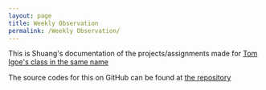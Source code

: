 ```yaml
---
layout: page
title: Weekly Observation
permalink: /Weekly Observation/
---
```


This is Shuang's documentation of the projects/assignments made for [Tom Igoe's class in the same name](https://itp.nyu.edu/classes/light/)

The source codes for this on GitHub can be found at [the repository](https://github.com/owochel/light)
